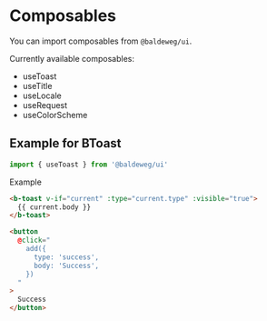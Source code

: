 # Composables

You can import composables from `@baldeweg/ui`.

Currently available composables:

- useToast
- useTitle
- useLocale
- useRequest
- useColorScheme

## Example for BToast

```js
import { useToast } from '@baldeweg/ui'
```

Example

```html
<b-toast v-if="current" :type="current.type" :visible="true">
  {{ current.body }}
</b-toast>

<button
  @click="
    add({
      type: 'success',
      body: 'Success',
    })
  "
>
  Success
</button>
```
